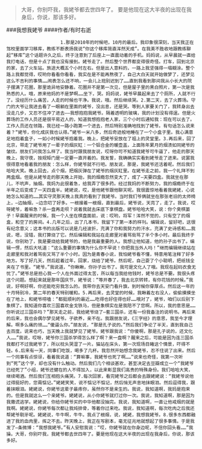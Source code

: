 > 大哥，你别吓我，我姥爷都去世四年了。 要是他现在这大半夜的出现在我身后，你说，那该多好。

###我想我姥爷
####作者/有时右逝

						1.那是2010年的时候吧，10月的最后。我印象很深刻，当天我正在驾校里面学习移库，教练不断表扬我说“你这个移库简直浑然天成”。在我美不胜收地跟教练聊起“移库”这个话题许久之后，终于注意到了后座上一直震动着的手机。妈妈说，从早晨就一直给我打电话，但是十点了我也没有接到。姥爷走了。然后整个世界都变得很奇怪。打车，回到北京的家，去了火车站。旅途大概五个小时左右。但是出人意料的，一路上我坚强得一塌糊涂。整个路上我都觉得，哎哟你看看你看看，我实在是不能再熬夜了，自己大白天就开始做梦了，还梦见这么不吉利的事情……闹表怎么还不响，一会儿上班别迟到了……直到我看到那间我从小长大的院子摆满了花圈，那里诡异地安静着。花圈并不是第一次见，但是屋子里的黑白照片，第一次是我熟悉的人。哦，原来他妈的不是梦啊……坐下，哭。妈妈说，姥爷早晨起来去了个厕所，人就不行了。没经历什么痛苦，人走的时候也干净。我说，哦。然后继续哭。2.第二天，去了火葬场。守门的大爷让我进去看了一眼躺在里面的姥爷，没出息，还是哭。等到人家要关门了，我转身出去没走几步，又忍不住冲了进去——我想抱抱我姥爷。隔着透明的玻璃，我的计划没有得逞。但是火葬场的工作人员还是很平易近人的，知道我想抱抱老人家，三个小时后通知我：现在可以去了。工作人员还在领路，我已经一路小跑第一个进去，然后特别准确地找到了姥爷。有句话怎么说来着？“姥爷，你化成灰我也认得。”姥爷一米八多，然后奇迹般地睡在了一个小盒子里。我心满意足地抱着盒子，一如小时候姥爷抱着我。晚上，把姥爷安放在了祖上的灵堂里。3.再后来，回了北京，带走了姥爷用了一辈子的烟灰缸：一个铝合金的暖壶盖，上面陈年累月的烟渍如同姥爷的皱纹。朋友们问我怎么样了。我当时跟我朋友说，哎呀你可不知道我姥爷可牛逼了，他走的那天晚上，我守夜，按规矩门是一定要一直开着的。我发誓，我确确实实看到姥爷走了进来。说罢我很得意地看着我的朋友：怎么样，你姥爷就不行吧。朋友说，那是，我姥爷还活着呢。然后我们哈哈大笑。晚上回去，点个烟，把烟灰弹在了姥爷的烟灰缸里。在姥爷走之前，我一个礼拜不到两盒烟。但是从姥爷走的那天晚上开始，我的烟瘾忽然变大了，成了—天要四盒。我就坐在那儿，不吭声，抽烟。我妈为此很着急，给我弄了很多药。经过我妈的不断努力，我的烟瘾终于在半年之后变成了一天四盒半。姥姥说，哎，是他姥爷跟他聊天呢。我很震惊地看着我姥姥，心说她怎么知道的……其实守灵那天晚上我真的看到了我姥爷。当时我们爷俩就坐在那张老旧的太师椅上，—边抽烟，—边念叨了好多。一根接着一根烟，直到最后，姥爷说，天亮了，走了。我说，哎呀姥爷，着嘛急？杀一盘再走呗？说着我就去床底下拿棋盘。姥爷哈哈大笑，说：你个臭棋篓子！早晨醒来的时候，我一个人坐在棋盘面前，说：哎哟，将军！浑然不觉的，只有空了的烟盒，和空了的房间。4.几年之后，出了几本书，我留下了第一本的样刊。编辑说，留好吧，这很有纪念意义；这本书的出版可以说是几经波折，充满了你和我努力的汗水，充满了史诗感和……我说，嗯，没错，我打算烧了它。然后编辑和我站在走廊里对着骂街骂了半个多小时。最后我终于说，你别劝了，我是要烧给我姥爷的，他是我最重要的人。我想让他知道，他的孙子出书了。编辑一愣，然后大吼道：“这么重要的事情为什么你不早说！你把我当外人吗！”继而编辑继续站在走廊里和我对着骂街又骂了半个小时。因为是青春小说，我怕姥爷看不懂，特意用笔注释了好多地方。写了好几天，然后趁着过年，回家，烧给了姥爷。然后呢，自己耍了个小聪明，把纸钱全夹在了书里。“姥爷，”我说道，“你瞅瞅，你孙子出书了。我可是文化人了哦。我现在起码衣食无忧了。”姥爷总是担心我一个人在外面过得太苦，所以每当我给他钱时，姥爷总是不要。我很头疼这个问题。想起来就是那年国庆节，姥爷说：“等开春了，我去北京转转，有你花钱的时候。”我说，好啊好啊，你还能吃穷我怎么的。我带你去天安门看升旗，到时候你穿厚点。然后这一年的十月特别冷，第二年的春天特别暖和。5.再后来，去灵堂的时候，我瞅着左右没人，偷偷摸摸坐在了地上，和姥爷唠嗑：“都挺顺利的最近……吃得也好住得也好……哦对了，姥爷，咱们以后别下象棋了。我知道你喜欢三国喜欢金戈铁马，但是象棋实在是我陪不了您啊。所以，我的意思是……你听说过三国杀吗？”那天走之前，我给姥爷烧了—套三国杀，还有一份我备注的说明书。再后来的后来，我也会偶尔梦见姥爷。子欲养，亲不在。我跟朋友说，《三字经》的意思，我至今才理解。啊多么痛的领……“傻逼么你。”朋友说，“那是孔子说的。”然后我们争论了半天，直到我自己去百度。说来也巧，当天晚上我就梦见了姥爷。姥爷跟我说：“你傻啊，那是孔子说的，还文化人……”我说，哎呀，姥爷你三国杀学得怎么样了啊？来一盘啊？醒来之后，可能是因为连三国杀我都打不过我姥爷了，所以枕头哭湿了一片。猫站在床头，第一次现场目睹这个情景，吓得不轻。6.后来有一天，同事们吃饭，喝多了几杯。我忽然开始想念我姥爷，忍不住说了出来。然后一个同事有点惊讶，看着我说道：“算嘛事，我姥爷也死了啊……”说来也奇怪，我第一次听到“死”这个字，却也没有什么触动。然后我们几个相谈甚欢，甚至决定去豆瓣成立一个“我姥爷已经死了”小组，姥爷还健在的人不得加入，以此来彰显我们高贵的特殊身份。我们哈哈大笑，继续喝酒。然后我们互相抱头痛哭。7.每次回家，看完姥爷之后都会去跟姥姥说：“我姥爷说他过得挺好的，您甭惦记。”姥姥笑笑，说不惦记不惦记，然后悄无声息地抹眼泪。然后逗得我，跟着抹眼泪。姥姥说，你姥爷这辈子最疼你，虽然你不是亲生的。我说，我知道啊，我妈是抱来的。但是我就这么一个亲姥爷。姥姥说，从小你姥爷就打过你一次。我说，我知道啊，那是因为我撒谎逃学。姥姥说，你给你姥爷买的中华他都没抽完。我说，我知道啊，一直让他戒烟的就是我啊。姥姥说，你姥爷每次都让我炖排骨，等着你过来吃。我说，我知道啊，每次吃肉之后我还帮姥爷剔牙呢。姥姥说，牛牛啊，牛牛。我点了根烟，说，姥姥，我想我姥爷。8.很多东西都融进了我的血肉里，挥之不去。昨天晚上，我正在写剧本，毫无征兆地就想起了很多事情。于是我发了—条微博：“我想我姥爷。”有人安慰我说：“哎，你姥爷就在你身边呢，不信你回头看……”我操。大哥，你别吓我，我姥爷都去世四年了。要是他现在这大半夜的出现在我身后，你说，那该多好。			  		